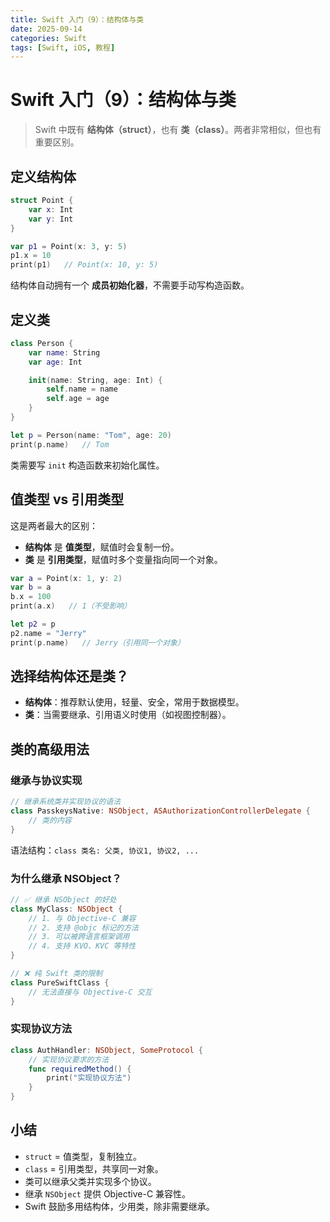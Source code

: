 ```yaml
---
title: Swift 入门（9）：结构体与类
date: 2025-09-14
categories: Swift
tags: [Swift, iOS, 教程]
---
```


# Swift 入门（9）：结构体与类

> Swift 中既有 **结构体（struct）**，也有 **类（class）**。两者非常相似，但也有重要区别。

## 定义结构体

```swift
struct Point {
    var x: Int
    var y: Int
}

var p1 = Point(x: 3, y: 5)
p1.x = 10
print(p1)   // Point(x: 10, y: 5)
```

结构体自动拥有一个 **成员初始化器**，不需要手动写构造函数。

## 定义类

```swift
class Person {
    var name: String
    var age: Int

    init(name: String, age: Int) {
        self.name = name
        self.age = age
    }
}

let p = Person(name: "Tom", age: 20)
print(p.name)   // Tom
```

类需要写 `init` 构造函数来初始化属性。

## 值类型 vs 引用类型

这是两者最大的区别：

- **结构体** 是 **值类型**，赋值时会复制一份。
- **类** 是 **引用类型**，赋值时多个变量指向同一个对象。

```swift
var a = Point(x: 1, y: 2)
var b = a
b.x = 100
print(a.x)   // 1（不受影响）

let p2 = p
p2.name = "Jerry"
print(p.name)   // Jerry（引用同一个对象）
```

## 选择结构体还是类？

- **结构体**：推荐默认使用，轻量、安全，常用于数据模型。
- **类**：当需要继承、引用语义时使用（如视图控制器）。

## 类的高级用法

### 继承与协议实现

```swift
// 继承系统类并实现协议的语法
class PasskeysNative: NSObject, ASAuthorizationControllerDelegate {
    // 类的内容
}
```

语法结构：`class 类名: 父类, 协议1, 协议2, ...`

### 为什么继承 NSObject？

```swift
// ✅ 继承 NSObject 的好处
class MyClass: NSObject {
    // 1. 与 Objective-C 兼容
    // 2. 支持 @objc 标记的方法
    // 3. 可以被跨语言框架调用
    // 4. 支持 KVO、KVC 等特性
}

// ❌ 纯 Swift 类的限制
class PureSwiftClass {
    // 无法直接与 Objective-C 交互
}
```

### 实现协议方法

```swift
class AuthHandler: NSObject, SomeProtocol {
    // 实现协议要求的方法
    func requiredMethod() {
        print("实现协议方法")
    }
}
```

## 小结

- `struct` = 值类型，复制独立。
- `class` = 引用类型，共享同一对象。
- 类可以继承父类并实现多个协议。
- 继承 `NSObject` 提供 Objective-C 兼容性。
- Swift 鼓励多用结构体，少用类，除非需要继承。
